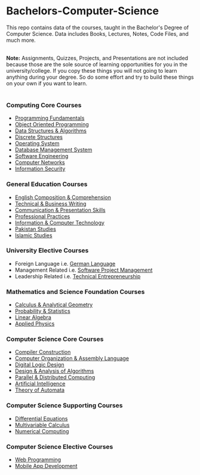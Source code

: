 # Bachelors-Computer-Science
This repo contains data of the courses, taught in the Bachelor's Degree of Computer Science. Data includes Books, Lectures, Notes, Code Files, and much more. <br><br>

**Note:** Assignments, Quizzes, Projects, and Presentations are not included because those are the sole source of learning opportunities for you in the university/college. If you copy these things you will not going to learn anything during your degree. So do some effort and try to build these things on your own if you want to learn.
<br><br>

### Computing Core Courses
* [Programming Fundamentals](https://github.com/humairshoukat/Bachelors-Computer-Science/tree/main/Programming%20Fundamentals)
* [Object Oriented Programming](https://github.com/humairshoukat/Bachelors-Computer-Science/tree/main/Object-Oriented-Programming)
* [Data Structures & Algorithms](https://github.com/humairshoukat/Bachelors-Computer-Science/tree/main/Data-Structure-Algorithms)
* [Discrete Structures](https://github.com/humairshoukatBachelors-Computer-Science/tree/main/Discrete-Structures)
* [Operating System](https://github.com/humairshoukat/Bachelors-Computer-Science/tree/main/Operating-System)
* [Database Management System](https://github.com/humairshoukat/Bachelors-Computer-Science/tree/main/Database-Systems)
* [Software Engineering](https://github.com/humairshoukat/Bachelors-Computer-Science/tree/main/Software%20Engineering)
* [Computer Networks](https://github.com/humairshoukat/Bachelors-Computer-Science/tree/main/Computer-Networks)
* [Information Security](https://github.com/humairshoukat/Bachelors-Computer-Science/tree/main/Information%20Security)

### General Education Courses
* [English Composition & Comprehension](https://github.com/humairshoukat/BS-ComputerScience-SoftwareEngineering-IT/tree/main/English%20Comprehension)
* [Technical & Business Writing](https://github.com/humairshoukat/BS-ComputerScience-SoftwareEngineering-IT/tree/main/Technical%20Business%20Writing)
* [Communication & Presentation Skills](https://github.com/humairshoukat/BS-ComputerScience-SoftwareEngineering-IT/tree/main/Communication%20%26%20Presentation%20skills)
* [Professional Practices](https://github.com/humairshoukat/Bachelors-Computer-Science/tree/main/Professional%20Practices)
* [Information & Computer Technology](https://github.com/humairshoukat/Bachelors-Computer-Science/tree/main/Information%26Computer-Technology)
* [Pakistan Studies](https://github.com/humairshoukat/Bachelors-Computer-Science/tree/main/Pakistan%20Studies)
* [Islamic Studies](https://github.com/humairshoukat/Bachelors-Computer-Science/tree/main/Islamic%20Studies)
 
### University Elective Courses
* Foreign Language i.e. [German Language](https://github.com/humairshoukat/Bachelors-Computer-Science/tree/main/German%20Language)
* Management Related i.e. [Software Project Management](https://github.com/humairshoukat/Bachelors-Computer-Science/tree/main/Software%20Project%20Management)
* Leadership Related i.e. [Technical Entrepreneurship](https://github.com/humairshoukat/Bachelors-Computer-Science/tree/main/Technical%20Enterprenuership)

### Mathematics and Science Foundation Courses
* [Calculus & Analytical Geometry](https://github.com/humairshoukat/Bachelors-Computer-Science/tree/main/Calculus%20%26%20Analytical%20Geometry) 
* [Probability & Statistics](https://github.com/humairshoukat/Bachelors-Computer-Science/tree/main/Statistics%20%26%20Probability)
* [Linear Algebra](https://github.com/humairshoukat/Bachelors-Computer-Science/tree/main/Linear%20Algebra)
* [Applied Physics](https://github.com/humairshoukat/Bachelors-Computer-Science/tree/main/Applied%20Physics)

### Computer Science Core Courses
* [Compiler Construction](https://github.com/humairshoukat/Bachelors-Computer-Science/tree/main/Compiler%20Construction)
* [Computer Organization & Assembly Language](https://github.com/humairshoukat/Bachelors-Computer-Science/tree/main/Computer%20Organization%20%26%20Assembly%20Language)
* [Digital Logic Design](https://github.com/humairshoukat/Bachelors-Computer-Science/tree/main/Digital%20Logic%20Design)
* [Design & Analysis of Algorithms](https://github.com/humairshoukat/Bachelors-Computer-Science/tree/main/Data%20Structure%20Algorithms) 
* [Parallel & Distributed Computing](https://github.com/humairshoukat/Bachelors-Computer-Science/tree/main/Parallel%20%26%20Distributed%20Computing%20)
* [Artificial Intelligence](https://github.com/humairshoukat/Bachelors-Computer-Science/tree/main/Artificial%20Intelligence)
* [Theory of Automata](https://github.com/humairshoukat/Bachelors-Computer-Science/tree/main/Automata%20Theory)

### Computer Science Supporting Courses
* [Differential Equations](https://github.com/humairshoukat/Bachelors-Computer-Science/tree/main/Differential%20Equations)
* [Multivariable Calculus](https://github.com/humairshoukat/Bachelors-Computer-Science/tree/main/Multivariable%20Calculas)
* [Numerical Computing](https://github.com/humairshoukat/Bachelors-Computer-Science/tree/main/Numerical%20Computing)

### Computer Science Elective Courses
* [Web Programming](https://github.com/humairshoukat/Bachelors-Computer-Science/tree/main/Web%20Programming)
* [Mobile App Development](https://github.com/humairshoukat/Bachelors-Computer-Science/tree/main/Mobile%20App%20Development)
